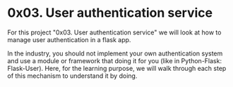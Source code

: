# 0x03. User authentication service

For this project "0x03. User authentication service" we will look at how to manage user authentication in a flask app.

In the industry, you should not implement your own authentication system and use a module or framework that doing it for you (like in Python-Flask: Flask-User). Here, for the learning purpose, we will walk through each step of this mechanism to understand it by doing.
